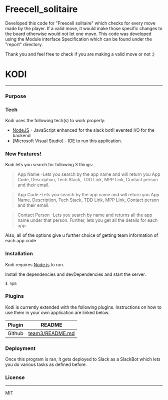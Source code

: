 # Freecell_solitaire

Developed this code for "Freecell solitaire" which checks for every move made by the player. If a valid move, it would make those specific changes to the board otherwise would not let one move. This code was developed using the Module interface Specification which can be found under the "report" directory.

Thank you and feel free to check if you are making a valid move or not :)

# KODI
---
### Purpose

### Tech

Kodi uses the following tech(s) to work properly:
* [NodeJS](https://nodejs.org/) - JavaScript enhanced for the slack bot!! evented I/O for the backend
* [Microsoft Visual Studio] - IDE to run this application.

### New Features!

Kodi lets you search for following 3 things:

> App Name
-Lets you search by the app name and will return you App Code, Description, Tech Stack, TDD Link, MPP Link, Contact person and their email.

> App Code
-Lets you search by the app name and will return you App Name, Description, Tech Stack, TDD Link, MPP Link, Contact person and their email.

>Contact Person
-Lets you search by name and returns all the app name under that person. Further, lets you get all the details for each app.

Also, all of the options give u further choice of getting team information of each app code
### Installation

Kodi requires [Node.js](https://nodejs.org/)  to run.

Install the dependencies and devDependencies and start the server.

```sh
$ npm
```

### Plugins

Kodi is currently extended with the following plugins. Instructions on how to use them in your own application are linked below.

| Plugin | README |
| ------ | ------ |
| Github | [team3/README.md](https://github.com/) |


### Deployment

Once this program is ran, it gets deployed to Slack as a SlackBot which lets you do various tasks as defined before.


### License
----

MIT

